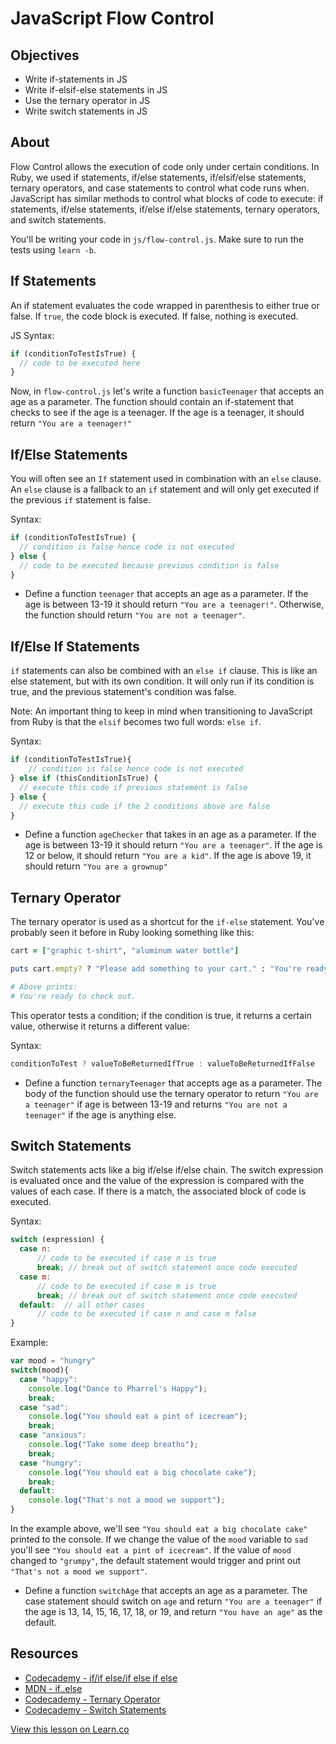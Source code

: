 # JavaScript Flow Control

## Objectives
+ Write if-statements in JS
+ Write if-elsif-else statements in JS
+ Use the ternary operator in JS
+ Write switch statements in JS

## About

Flow Control allows the execution of code only under certain conditions. In Ruby, we used if statements, if/else statements, if/elsif/else statements, ternary operators, and case statements to control what code runs when. JavaScript has similar methods to control what blocks of code to execute: if statements, if/else statements, if/else if/else statements, ternary operators, and switch statements.

You'll be writing your code in `js/flow-control.js`. Make sure to run the tests using `learn -b`.

## If Statements

An if statement evaluates the code wrapped in parenthesis to either true or false. If `true`, the code block is executed. If false, nothing is executed.

JS Syntax:

```javascript
if (conditionToTestIsTrue) {
  // code to be executed here
}
```

Now, in `flow-control.js` let's write a function `basicTeenager` that accepts an age as a parameter. The function should contain an if-statement that checks to see if the age is a teenager. If the age is a teenager, it should return `"You are a teenager!"`

## If/Else Statements

You will often see an `If` statement used in combination with an  `else` clause. An `else` clause is a fallback to an `if` statement and will only get executed if the previous `if` statement is false.
    
Syntax:

```javascript
if (conditionToTestIsTrue) {
  // condition is false hence code is not executed
} else {
  // code to be executed because previous condition is false
}
```

+ Define a function `teenager` that accepts an age as a parameter. If the age is between 13-19 it should return `"You are a teenager!"`. Otherwise, the function should return `"You are not a teenager"`.

## If/Else If Statements

`if` statements can also be combined with an `else if` clause. This is like an else statement, but with its own condition. It will only run if its condition is true, and the previous statement's condition was false. 

Note: An important thing to keep in mind when transitioning to JavaScript from Ruby is that the `elsif` becomes two full words: `else if`.

Syntax:

```javascript
if (conditionToTestIsTrue){
    // condition is false hence code is not executed
} else if (thisConditionIsTrue) {
  // execute this code if previous statement is false
} else {
  // execute this code if the 2 conditions above are false
}
```

+ Define a function `ageChecker` that takes in an age as a parameter. If the age is between 13-19 it should return `"You are a teenager"`. If the age is 12 or below, it should return `"You are a kid"`. If the age is above 19, it should return `"You are a grownup"`

## Ternary Operator

The ternary operator is used as a shortcut for the `if-else` statement. You've probably seen it before in Ruby looking something like this:

```ruby
cart = ["graphic t-shirt", "aluminum water bottle"]

puts cart.empty? ? "Please add something to your cart." : "You're ready to check out." 

# Above prints:
# You're ready to check out.
```

This operator tests a condition; if the condition is true, it returns a certain value, otherwise it returns a different value:

Syntax:

```javascript
conditionToTest ? valueToBeReturnedIfTrue : valueToBeReturnedIfFalse
```

+ Define a function `ternaryTeenager` that accepts age as a parameter. The body of the function should use the ternary operator to return `"You are a teenager"` if age is between 13-19 and returns `"You are not a teenager"` if the age is anything else.


## Switch Statements

Switch statements acts like a big if/else if/else chain. The switch expression is evaluated once and the value of the expression is compared with the values of each case. If there is a match, the associated block of code is executed.

Syntax:

```javascript
switch (expression) {
  case n:
      // code to be executed if case n is true
      break; // break out of switch statement once code executed
  case m:
      // code to be executed if case m is true
      break; // break out of switch statement once code executed
  default:  // all other cases
      // code to be executed if case n and case m false
}
```

Example:

```js
var mood = "hungry"
switch(mood){
  case "happy":
    console.log("Dance to Pharrel's Happy");
    break;
  case "sad":
    console.log("You should eat a pint of icecream");
    break;
  case "anxious":
    console.log("Take some deep breaths");
    break;
  case "hungry":
    console.log("You should eat a big chocolate cake");
    break;
  default: 
    console.log("That's not a mood we support");
}
```

In the example above, we'll see `"You should eat a big chocolate cake"` printed to the console. If we change the value of the `mood` variable to `sad` you'll see `"You should eat a pint of icecream"`. If the value of `mood` changed to `"grumpy"`, the default statement would trigger and print out `"That's not a mood we support"`.
  
+ Define a function `switchAge` that accepts an age as a parameter. The case statement should switch on `age` and return `"You are a teenager"` if the age is 13, 14, 15, 16, 17, 18, or 19, and return `"You have an age"` as the default.


## Resources

* [Codecademy - if/if else/if else if else](http://www.codecademy.com/glossary/javascript/if-statement)
* [MDN - if..else](https://developer.mozilla.org/en-US/docs/Web/JavaScript/Reference/Statements/if...else)
* [Codecademy - Ternary Operator](http://www.codecademy.com/glossary/javascript/ternary-operator)
* [Codecademy - Switch Statements](http://www.codecademy.com/glossary/javascript/switch-statements)

<a href='https://learn.co/lessons/intro-to-flow-control.js' data-visibility='hidden'>View this lesson on Learn.co</a>
